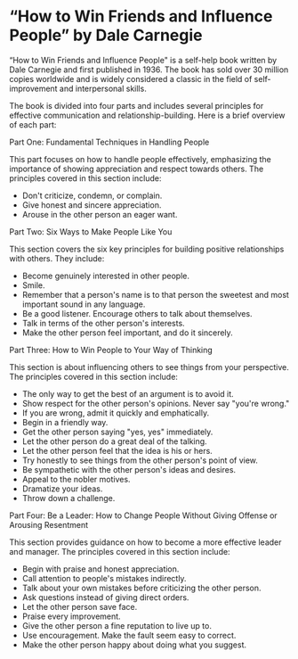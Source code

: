 # “How to Win Friends and Influence People” by Dale Carnegie

“How to Win Friends and Influence People" is a self-help book written by Dale Carnegie and first published in 1936. The book has sold over 30 million copies worldwide and is widely considered a classic in the field of self-improvement and interpersonal skills.

The book is divided into four parts and includes several principles for effective communication and relationship-building. Here is a brief overview of each part:

Part One: Fundamental Techniques in Handling People

This part focuses on how to handle people effectively, emphasizing the importance of showing appreciation and respect towards others. The principles covered in this section include:

* Don't criticize, condemn, or complain.
* Give honest and sincere appreciation.
* Arouse in the other person an eager want.

Part Two: Six Ways to Make People Like You

This section covers the six key principles for building positive relationships with others. They include:

* Become genuinely interested in other people.
* Smile.
* Remember that a person's name is to that person the sweetest and most important sound in any language.
* Be a good listener. Encourage others to talk about themselves.
* Talk in terms of the other person's interests.
* Make the other person feel important, and do it sincerely.

Part Three: How to Win People to Your Way of Thinking

This section is about influencing others to see things from your perspective. The principles covered in this section include:

* The only way to get the best of an argument is to avoid it.
* Show respect for the other person's opinions. Never say "you're wrong."
* If you are wrong, admit it quickly and emphatically.
* Begin in a friendly way.
* Get the other person saying "yes, yes" immediately.
* Let the other person do a great deal of the talking.
* Let the other person feel that the idea is his or hers.
* Try honestly to see things from the other person's point of view.
* Be sympathetic with the other person's ideas and desires.
* Appeal to the nobler motives.
* Dramatize your ideas.
* Throw down a challenge.

Part Four: Be a Leader: How to Change People Without Giving Offense or Arousing Resentment

This section provides guidance on how to become a more effective leader and manager. The principles covered in this section include:

* Begin with praise and honest appreciation.
* Call attention to people's mistakes indirectly.
* Talk about your own mistakes before criticizing the other person.
* Ask questions instead of giving direct orders.
* Let the other person save face.
* Praise every improvement.
* Give the other person a fine reputation to live up to.
* Use encouragement. Make the fault seem easy to correct.
* Make the other person happy about doing what you suggest.
